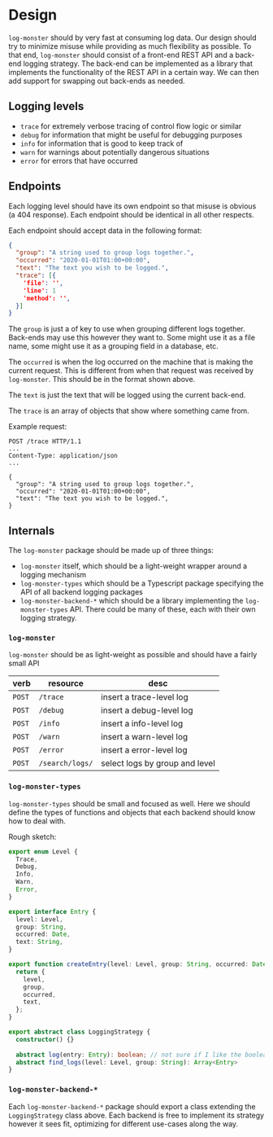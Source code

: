 # Design

`log-monster` should by very fast at consuming log data.  Our design should try to minimize misuse while providing as much flexibility as possible.  To that end, `log-monster` should consist of a front-end REST API and a back-end logging strategy.  The back-end can be implemented as a library that implements the functionality of the REST API in a certain way.  We can then add support for swapping out back-ends as needed.

## Logging levels

- `trace` for extremely verbose tracing of control flow logic or similar
- `debug` for information that might be useful for debugging purposes
- `info` for information that is good to keep track of
- `warn` for warnings about potentially dangerous situations
- `error` for errors that have occurred

## Endpoints

Each logging level should have its own endpoint so that misuse is obvious (a 404 response). Each endpoint should be identical in all other respects.

Each endpoint should accept data in the following format:

```json
{
  "group": "A string used to group logs together.",
  "occurred": "2020-01-01T01:00+00:00",
  "text": "The text you wish to be logged.",
  "trace": [{
    'file': '',
    'line': 1
    'method': '',
  }]
}
```

The `group` is just a of key to use when grouping different logs together.  Back-ends may use this however they want to.  Some might use it as a file name, some might use it as a grouping field in a database, etc.

The `occurred` is when the log occurred on the machine that is making the current request.  This is different from when that request was received by `log-monster`.  This should be in the format shown above.

The `text` is just the text that will be logged using the current back-end.

The `trace` is an array of objects that show where something came from.

Example request:
```
POST /trace HTTP/1.1
...
Content-Type: application/json
...

{
  "group": "A string used to group logs together.",
  "occurred": "2020-01-01T01:00+00:00",
  "text": "The text you wish to be logged.",
}
```
## Internals

The `log-monster` package should be made up of three things:

- `log-monster` itself, which should be a light-weight wrapper around a logging mechanism
- `log-monster-types` which should be a Typescript package specifying the API of all backend logging packages
- `log-monster-backend-*` which should be a library implementing the `log-monster-types` API.  There could be many of these, each with their own logging strategy.

### `log-monster`

`log-monster` should be as light-weight as possible and should have a fairly small API

| verb   | resource        | desc                           |
|--------|-----------------|--------------------------------|
| `POST` | `/trace`        | insert a trace-level log       |
| `POST` | `/debug`        | insert a debug-level log       |
| `POST` | `/info`         | insert a info-level log        |
| `POST` | `/warn`         | insert a warn-level log        |
| `POST` | `/error`        | insert a error-level log       |
| `POST` | `/search/logs/` | select logs by group and level |

### `log-monster-types`

`log-monster-types` should be small and focused as well.  Here we should define the types of functions and objects that each backend should know how to deal with.

Rough sketch:

```typescript
export enum Level {
  Trace,
  Debug,
  Info,
  Warn,
  Error,
}

export interface Entry {
  level: Level,
  group: String,
  occurred: Date,
  text: String,
}

export function createEntry(level: Level, group: String, occurred: Date, text: String) => Entry {
  return {
    level,
    group,
    occurred,
    text,
  };
}

export abstract class LoggingStrategy {
  constructor() {}
  
  abstract log(entry: Entry): boolean; // not sure if I like the boolean, or if this should return a Result<T, E> -ish thing
  abstract find_logs(level: Level, group: String): Array<Entry>
}
```

### `log-monster-backend-*`

Each `log-monster-backend-*` package should export a class extending the `LoggingStrategy` class above.  Each backend is free to implement its strategy however it sees fit, optimizing for different use-cases along the way.
